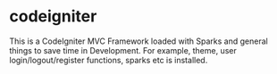 codeigniter
===========

This is a CodeIgniter MVC Framework loaded with Sparks and general things to save time in Development. For example, theme, user login/logout/register functions, sparks etc is installed.
